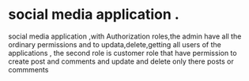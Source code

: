 # social media application .
social media application ,with Authorization roles,the admin have all the ordinary permissions and to updata,delete,getting all users of the applications , the second role is customer role that have permission to create post and comments and update and delete only there posts or commments 

